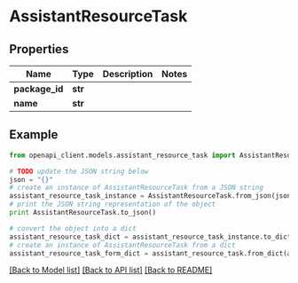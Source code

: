 # AssistantResourceTask


## Properties
Name | Type | Description | Notes
------------ | ------------- | ------------- | -------------
**package_id** | **str** |  | 
**name** | **str** |  | 

## Example

```python
from openapi_client.models.assistant_resource_task import AssistantResourceTask

# TODO update the JSON string below
json = "{}"
# create an instance of AssistantResourceTask from a JSON string
assistant_resource_task_instance = AssistantResourceTask.from_json(json)
# print the JSON string representation of the object
print AssistantResourceTask.to_json()

# convert the object into a dict
assistant_resource_task_dict = assistant_resource_task_instance.to_dict()
# create an instance of AssistantResourceTask from a dict
assistant_resource_task_form_dict = assistant_resource_task.from_dict(assistant_resource_task_dict)
```
[[Back to Model list]](../README.md#documentation-for-models) [[Back to API list]](../README.md#documentation-for-api-endpoints) [[Back to README]](../README.md)


